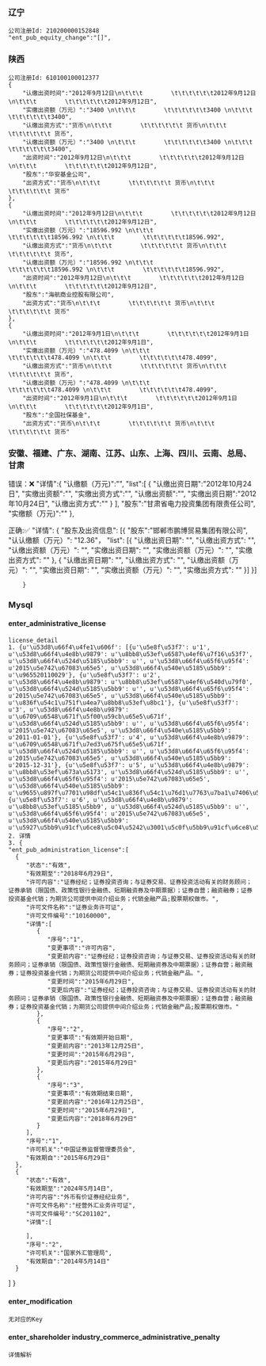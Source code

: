 ### 辽宁

    公司注册Id: 210200000152848
    "ent_pub_equity_change":"[]",

### 陕西

    公司注册Id: 610100100012377
    {
        "认缴出资时间":"2012年9月12日\n\t\t\t        \t\t\t\t\t\t2012年9月12日\n\t\t\t        \t\t\t\t\t\t2012年9月12日",
        "实缴出资额（万元）":"3400 \n\t\t\t        \t\t\t\t\t\t3400 \n\t\t\t        \t\t\t\t\t\t3400",
        "认缴出资方式":"货币\n\t\t\t        \t\t\t\t\t\t 货币\n\t\t\t        \t\t\t\t\t\t 货币",
        "认缴出资额（万元）":"3400 \n\t\t\t        \t\t\t\t\t\t3400 \n\t\t\t        \t\t\t\t\t\t3400",
        "出资时间":"2012年9月12日\n\t\t\t        \t\t\t\t\t\t2012年9月12日\n\t\t\t        \t\t\t\t\t\t2012年9月12日",
        "股东":"华安基金公司",
        "出资方式":"货币\n\t\t\t        \t\t\t\t\t\t 货币\n\t\t\t        \t\t\t\t\t\t 货币"
    },
    {
        "认缴出资时间":"2012年9月12日\n\t\t\t        \t\t\t\t\t\t2012年9月12日\n\t\t\t        \t\t\t\t\t\t2012年9月12日",
        "实缴出资额（万元）":"18596.992 \n\t\t\t        \t\t\t\t\t\t18596.992 \n\t\t\t        \t\t\t\t\t\t18596.992",
        "认缴出资方式":"货币\n\t\t\t        \t\t\t\t\t\t 货币\n\t\t\t        \t\t\t\t\t\t 货币",
        "认缴出资额（万元）":"18596.992 \n\t\t\t        \t\t\t\t\t\t18596.992 \n\t\t\t        \t\t\t\t\t\t18596.992",
        "出资时间":"2012年9月12日\n\t\t\t        \t\t\t\t\t\t2012年9月12日\n\t\t\t        \t\t\t\t\t\t2012年9月12日",
        "股东":"海航商业控股有限公司",
        "出资方式":"货币\n\t\t\t        \t\t\t\t\t\t 货币\n\t\t\t        \t\t\t\t\t\t 货币"
    },
    {
        "认缴出资时间":"2012年9月1日\n\t\t\t        \t\t\t\t\t\t2012年9月1日\n\t\t\t        \t\t\t\t\t\t2012年9月1日",
        "实缴出资额（万元）":"478.4099 \n\t\t\t        \t\t\t\t\t\t478.4099 \n\t\t\t        \t\t\t\t\t\t478.4099",
        "认缴出资方式":"货币\n\t\t\t        \t\t\t\t\t\t 货币\n\t\t\t        \t\t\t\t\t\t 货币",
        "认缴出资额（万元）":"478.4099 \n\t\t\t        \t\t\t\t\t\t478.4099 \n\t\t\t        \t\t\t\t\t\t478.4099",
        "出资时间":"2012年9月1日\n\t\t\t        \t\t\t\t\t\t2012年9月1日\n\t\t\t        \t\t\t\t\t\t2012年9月1日",
        "股东":"全国社保基金",
        "出资方式":"货币\n\t\t\t        \t\t\t\t\t\t 货币\n\t\t\t        \t\t\t\t\t\t 货币"

### 安徽、福建、广东、湖南、江苏、山东、上海、四川、云南、总局、甘肃

错误：❌
    "详情":{
        "认缴额（万元)":"",
        "list":[
          {
              "认缴出资日期":"2012年10月24日",
              "实缴出资额":"",
              "实缴出资方式":"",
              "认缴出资额":"",
              "实缴出资日期":"2012年10月24日",
              "认缴出资方式":""
          }
        ],
        "股东":"甘肃省电力投资集团有限责任公司",
        "实缴额（万元)":""
    },

正确:✅
    "详情": {
      "股东及出资信息": [{
          "股东":"邯郸市鹏博贸易集团有限公司",
          "认认缴额（万元）": "12.36"，
          "list": [{
              "认缴出资日期": "",
              "认缴出资方式": "",
              "认缴出资额（万元）": "",
              "实缴出资日期": "",
              "实缴出资额（万元）": "",
              "实缴出资方式": ""
            },
            {
              "认缴出资日期": "",
              "认缴出资方式": "",
              "认缴出资额（万元）": "",
              "实缴出资日期": "",
              "实缴出资额（万元）": "",
              "实缴出资方式": ""
            }]
          }]

        }

### Mysql

#### enter_administrative_license
    license_detail
    1. {u'\u53d8\u66f4\u4fe1\u606f': [{u'\u5e8f\u53f7': u'1', u'\u53d8\u66f4\u4e8b\u9879': u'\u8bb8\u53ef\u6587\u4ef6\u7f16\u53f7', u'\u53d8\u66f4\u524d\u5185\u5bb9': u'', u'\u53d8\u66f4\u65f6\u95f4': u'2015\u5e742\u67083\u65e5', u'\u53d8\u66f4\u540e\u5185\u5bb9': u'\u965520110029'}, {u'\u5e8f\u53f7': u'2', u'\u53d8\u66f4\u4e8b\u9879': u'\u8bb8\u53ef\u6587\u4ef6\u540d\u79f0', u'\u53d8\u66f4\u524d\u5185\u5bb9': u'', u'\u53d8\u66f4\u65f6\u95f4': u'2015\u5e742\u67083\u65e5', u'\u53d8\u66f4\u540e\u5185\u5bb9': u'\u836f\u54c1\u751f\u4ea7\u8bb8\u53ef\u8bc1'}, {u'\u5e8f\u53f7': u'3', u'\u53d8\u66f4\u4e8b\u9879': u'\u6709\u6548\u671f\u5f00\u59cb\u65e5\u671f', u'\u53d8\u66f4\u524d\u5185\u5bb9': u'', u'\u53d8\u66f4\u65f6\u95f4': u'2015\u5e742\u67083\u65e5', u'\u53d8\u66f4\u540e\u5185\u5bb9': u'2011-01-01'}, {u'\u5e8f\u53f7': u'4', u'\u53d8\u66f4\u4e8b\u9879': u'\u6709\u6548\u671f\u7ed3\u675f\u65e5\u671f', u'\u53d8\u66f4\u524d\u5185\u5bb9': u'', u'\u53d8\u66f4\u65f6\u95f4': u'2015\u5e742\u67083\u65e5', u'\u53d8\u66f4\u540e\u5185\u5bb9': u'2015-12-31'}, {u'\u5e8f\u53f7': u'5', u'\u53d8\u66f4\u4e8b\u9879': u'\u8bb8\u53ef\u673a\u5173', u'\u53d8\u66f4\u524d\u5185\u5bb9': u'', u'\u53d8\u66f4\u65f6\u95f4': u'2015\u5e742\u67083\u65e5', u'\u53d8\u66f4\u540e\u5185\u5bb9': u'\u9655\u897f\u7701\u98df\u54c1\u836f\u54c1\u76d1\u7763\u7ba1\u7406\u5c40'}, {u'\u5e8f\u53f7': u'6', u'\u53d8\u66f4\u4e8b\u9879': u'\u8bb8\u53ef\u5185\u5bb9', u'\u53d8\u66f4\u524d\u5185\u5bb9': u'', u'\u53d8\u66f4\u65f6\u95f4': u'2015\u5e742\u67083\u65e5', u'\u53d8\u66f4\u540e\u5185\u5bb9': u'\u5927\u5bb9\u91cf\u6ce8\u5c04\u5242\u3001\u5c0f\u5bb9\u91cf\u6ce8\u5c04\u5242\u3001\u7247\u5242\u3001\u9897\u7c92\u5242\u3001\u7cd6\u6d46\u5242\u3001\u8f6f\u80f6\u56ca\u5242\u3001\u8f6f\u818f\u3001\u4e73\u818f\u3001\u53e3\u670d\u6db2\u3001\u53e3\u670d\u6eb6\u6db2\u3001\u80f6\u56ca\u5242\u3002'}]}
    2. 详情
    3. {
    "ent_pub_administration_license":[
      {
         "状态":"有效",
         "有效期至":"2018年6月29日",
         "许可内容":"证券经纪；证券投资咨询；与证券交易、证券投资活动有关的财务顾问；证券承销（限国债、政策性银行金融债、短期融资券及中期票据）；证券自营；融资融券；证券投资基金代销；为期货公司提供中间介绍业务；代销金融产品;股票期权做市。",
         "许可文件名称":"证券业务许可证",
         "许可文件编号":"10160000",
         "详情":[
            {
               "序号":"1",
               "变更事项":"许可内容",
               "变更前内容":"证券经纪；证券投资咨询；与证券交易、证券投资活动有关的财务顾问；证券承销（限国债、政策性银行金融债、短期融资券及中期票据）；证券自营；融资融券；证券投资基金代销；为期货公司提供中间介绍业务；代销金融产品。",
               "变更时间":"2015年6月29日",
               "变更后内容":"证券经纪；证券投资咨询；与证券交易、证券投资活动有关的财务顾问；证券承销（限国债、政策性银行金融债、短期融资券及中期票据）；证券自营；融资融券；证券投资基金代销；为期货公司提供中间介绍业务；代销金融产品;股票期权做市。"
            },
            {
               "序号":"2",
               "变更事项":"有效期开始日期",
               "变更前内容":"2013年12月25日",
               "变更时间":"2015年6月29日",
               "变更后内容":"2015年6月29日"
            },
            {
               "序号":"3",
               "变更事项":"有效期结束日期",
               "变更前内容":"2016年12月25日",
               "变更时间":"2015年6月29日",
               "变更后内容":"2018年6月29日"
            }
         ],
         "序号":"1",
         "许可机关":"中国证券监督管理委员会",
         "有效期自":"2015年6月29日"
      },
      {
         "状态":"有效",
         "有效期至":"2024年5月14日",
         "许可内容":"外币有价证券经纪业务",
         "许可文件名称":"经营外汇业务许可证",
         "许可文件编号":"SC201102",
         "详情":[

         ],
         "序号":"2",
         "许可机关":"国家外汇管理局",
         "有效期自":"2014年5月14日"
      }
   ]
}

#### enter_modification
    无对应的Key

#### enter_shareholder industry_commerce_administrative_penalty
    详情解析
